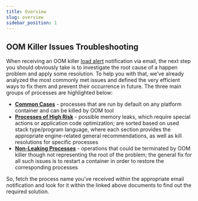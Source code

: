 ```yaml
---
title: Overview
slug: overview
sidebar_position: 1
---
```


## OOM Killer Issues Troubleshooting

When receiving an OOM killer [load alert](/docs/application-setting/built-in-monitoring/load-alerts) notification via email, the next step you should obviously take is to investigate the root cause of a happen problem and apply some resolution. To help you with that, we’ve already analyzed the most commonly met issues and defined the very efficient ways to fix them and prevent their occurrence in future. The three main groups of processes are highlighted below:

- **[Common Cases](/docs/ApplicationSetting/OOM%20Killer%20Troubleshooting/Common%20Cases)** - processes that are run by default on any platform container and can be killed by OOM tool
- **[Processes of High Risk](/docs/ApplicationSetting/OOM%20Killer%20Troubleshooting/Memory%20Leak%20Processes)** - possible memory leaks, which require special actions or application code optimization; are sorted based on used stack type/program language, where each section provides the appropriate engine-related general recommendations, as well as kill resolutions for specific processes
- **[Non-Leaking Processes](/docs/ApplicationSetting/OOM%20Killer%20Troubleshooting/Non-Leaking%20Processes)** - operations that could be terminated by OOM killer though not representing the root of the problem; the general fix for all such issues is to restart a container in order to restore the corresponding processes

So, fetch the process name you’ve received within the appropriate email notification and look for it within the linked above documents to find out the required solution.
